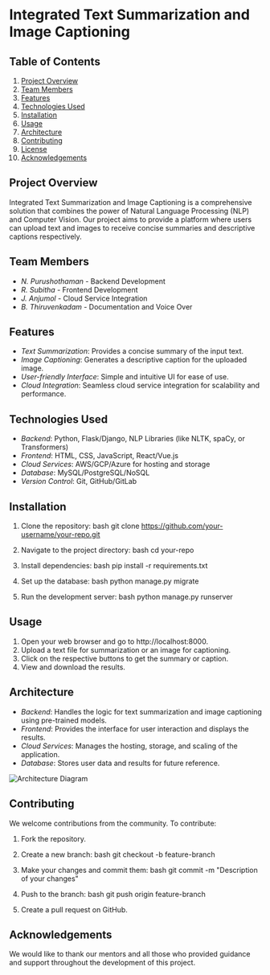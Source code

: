 # Integrated Text Summarization and Image Captioning

## Table of Contents
1. [Project Overview](#project-overview)
2. [Team Members](#team-members)
3. [Features](#features)
4. [Technologies Used](#technologies-used)
5. [Installation](#installation)
6. [Usage](#usage)
7. [Architecture](#architecture)
8. [Contributing](#contributing)
9. [License](#license)
10. [Acknowledgements](#acknowledgements)

## Project Overview
Integrated Text Summarization and Image Captioning is a comprehensive solution that combines the power of Natural Language Processing (NLP) and Computer Vision. Our project aims to provide a platform where users can upload text and images to receive concise summaries and descriptive captions respectively.

## Team Members
- *N. Purushothaman* - Backend Development
- *R. Subitha* - Frontend Development
- *J. Anjumol* - Cloud Service Integration
- *B. Thiruvenkadam* - Documentation and Voice Over

## Features
- *Text Summarization*: Provides a concise summary of the input text.
- *Image Captioning*: Generates a descriptive caption for the uploaded image.
- *User-friendly Interface*: Simple and intuitive UI for ease of use.
- *Cloud Integration*: Seamless cloud service integration for scalability and performance.

## Technologies Used
- *Backend*: Python, Flask/Django, NLP Libraries (like NLTK, spaCy, or Transformers)
- *Frontend*: HTML, CSS, JavaScript, React/Vue.js
- *Cloud Services*: AWS/GCP/Azure for hosting and storage
- *Database*: MySQL/PostgreSQL/NoSQL
- *Version Control*: Git, GitHub/GitLab

## Installation
1. Clone the repository:
    bash
    git clone https://github.com/your-username/your-repo.git
    
2. Navigate to the project directory:
    bash
    cd your-repo
    
3. Install dependencies:
    bash
    pip install -r requirements.txt
    
4. Set up the database:
    bash
    python manage.py migrate
    
5. Run the development server:
    bash
    python manage.py runserver
    

## Usage
1. Open your web browser and go to http://localhost:8000.
2. Upload a text file for summarization or an image for captioning.
3. Click on the respective buttons to get the summary or caption.
4. View and download the results.

## Architecture
- *Backend*: Handles the logic for text summarization and image captioning using pre-trained models.
- *Frontend*: Provides the interface for user interaction and displays the results.
- *Cloud Services*: Manages the hosting, storage, and scaling of the application.
- *Database*: Stores user data and results for future reference.

![Architecture Diagram](path-to-architecture-diagram.png)

## Contributing
We welcome contributions from the community. To contribute:
1. Fork the repository.
2. Create a new branch:
    bash
    git checkout -b feature-branch
    
3. Make your changes and commit them:
    bash
    git commit -m "Description of your changes"
    
4. Push to the branch:
    bash
    git push origin feature-branch
    
5. Create a pull request on GitHub.


## Acknowledgements
 We would like to thank our mentors and all those who provided guidance and support throughout the development of this project.
